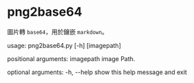 # png2base64

圖片轉 `base64`，用於鑲嵌 `markdown`。

usage: png2base64.py [-h] [imagepath]

positional arguments:
  imagepath   image Path.

optional arguments:
  -h, --help  show this help message and exit
